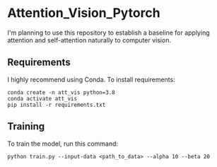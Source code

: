 # Attention_Vision_Pytorch
I'm planning to use this repository to establish a baseline for applying attention and self-attention naturally to computer vision.


## Requirements

I highly recommend using Conda.
To install requirements:

```setup
conda create -n att_vis python=3.8
conda activate att_vis
pip install -r requirements.txt
```

## Training

To train the model, run this command:

```train
python train.py --input-data <path_to_data> --alpha 10 --beta 20
```


